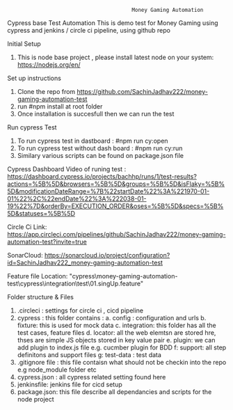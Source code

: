                                             Money Gaming Automation

Cypress base Test Automation
This is demo test for Money Gaming using cypress and jenkins / circle ci pipeline, using github repo

Initial Setup

1. This is node base project , please install latest node on your system: https://nodejs.org/en/

Set up instructions

1. Clone the repo from https://github.com/SachinJadhav222/money-gaming-automation-test
2. run #npm install at root folder
3. Once installation is succesfull then we can run the test

Run cypress Test

1. To run cypress test in dastboard : #npm run cy:open
2. To run cypress test without dash board : #npm run cy:run
3. Similary various scripts can be found on package.json file

Cypress Dashboard Video of runing test  : https://dashboard.cypress.io/projects/bachhp/runs/1/test-results?actions=%5B%5D&browsers=%5B%5D&groups=%5B%5D&isFlaky=%5B%5D&modificationDateRange=%7B%22startDate%22%3A%221970-01-01%22%2C%22endDate%22%3A%222038-01-19%22%7D&orderBy=EXECUTION_ORDER&oses=%5B%5D&specs=%5B%5D&statuses=%5B%5D

Circle Ci Link: https://app.circleci.com/pipelines/github/SachinJadhav222/money-gaming-automation-test?invite=true

SonarCloud: https://sonarcloud.io/project/configuration?id=SachinJadhav222_money-gaming-automation-test

Feature file Location: "cypress\money-gaming-automation-test\cypress\integration\test\01.singUp.feature"

Folder structure & Files

1. .circleci : settings for circle ci , cicd pipeline
2. cypress : this folder contains :
   a. config : configuration and urls
   b. fixture: this is used for mock data
   c. integration: this folder has all the test cases, feature files
   d. locator: all the web elemtsn are stored hre, thses are simple JS objects stored in key value pair
   e. plugin: we can add plugin to index.js file e.g. cucmber plugin for BDD
   f: support: all step definitons and support files
   g: test-data : test data
3. .gitignore file : this file contaisn what should not be checkin into the repo e.g node_module folder etc
4. cypress.json : all cypress related setting found here
5. jenkinsfile: jenkins file for cicd setup
6. package.json: this file describe all dependancies and scripts for the node project
